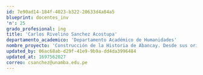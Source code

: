 ```yaml
---
id: 7e90ad14-184f-4023-b322-20633d4a84a5
blueprint: docentes_inv
'n': 25
grado_profesional: ing
title: 'Carlos Rivelino Sanchez Acostupa'
departamento_academico: 'Departamento Académico de Humanidades'
nombre_proyecto: 'Construcción de la Historia de Abancay. Desde sus orígenes hasta el siglo XXI'
updated_by: 06ac68ab-d29f-41e9-9b9a-dd4da3996484
updated_at: 1697562027
correo: csanchez@unamba.edu.pe
---
```

